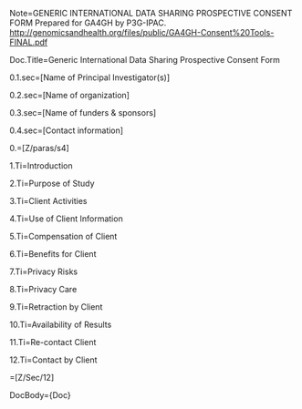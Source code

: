 Note=GENERIC INTERNATIONAL DATA SHARING PROSPECTIVE CONSENT FORM  Prepared for GA4GH by P3G-IPAC. http://genomicsandhealth.org/files/public/GA4GH-Consent%20Tools-FINAL.pdf

Doc.Title=Generic International Data Sharing Prospective Consent Form

0.1.sec=[Name of Principal Investigator(s)]

0.2.sec=[Name of organization]

0.3.sec=[Name of funders & sponsors]

0.4.sec=[Contact information] 

0.=[Z/paras/s4]

1.Ti=Introduction

2.Ti=Purpose of Study

3.Ti=Client Activities

4.Ti=Use of Client Information

5.Ti=Compensation of Client

6.Ti=Benefits for Client

7.Ti=Privacy Risks

8.Ti=Privacy Care

9.Ti=Retraction by Client

10.Ti=Availability of Results

11.Ti=Re-contact Client

12.Ti=Contact by Client

=[Z/Sec/12]

DocBody={Doc}
